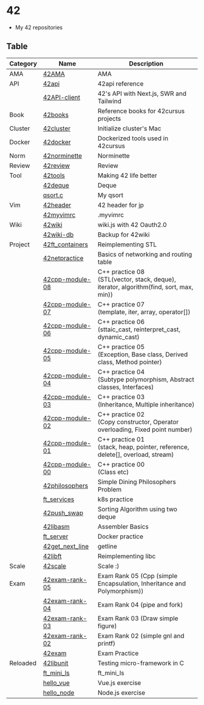 # 42
- My 42 repositories

## Table

| Category | Name                                                             | Description                                                                               |
|----------|------------------------------------------------------------------|-------------------------------------------------------------------------------------------|
| AMA      | [42AMA](https://github.com/solareenlo/42AMA)                     | AMA                                                                                       |
| API      | [42api](https://github.com/solareenlo/42api)                     | 42api reference                                                                           |
|          | [42API-client](https://github.com/solareenlo/42API-client)       | 42's API with Next.js, SWR and Tailwind                                                   |
| Book     | [42books](https://github.com/solareenlo/42books)                 | Reference books for 42cursus projects                                                     |
| Cluster  | [42cluster](https://github.com/solareenlo/42cluster)             | Initialize cluster's Mac                                                                  |
| Docker   | [42docker](https://github.com/solareenlo/42docker)               | Dockerized tools used in 42cursus                                                         |
| Norm     | [42norminette](https://github.com/solareenlo/42norminette)       | Norminette                                                                                |
| Review   | [42review](https://github.com/solareenlo/42review)               | Review                                                                                    |
| Tool     | [42tools](https://github.com/solareenlo/42tools)                 | Making 42 life better                                                                     |
|          | [42deque](https://github.com/solareenlo/42deque)                 | Deque                                                                                     |
|          | [qsort.c](https://github.com/solareenlo/qsort.c)                 | My qsort                                                                                  |
| Vim      | [42header](https://github.com/solareenlo/42header)               | 42 header for jp                                                                          |
|          | [42myvimrc](https://github.com/solareenlo/42myvimrc)             | .myvimrc                                                                                  |
| Wiki     | [42wiki](https://github.com/solareenlo/42wiki)                   | wiki.js with 42 Oauth2.0                                                                  |
|          | [42wiki-db](https://github.com/solareenlo/42wiki-db)             | Backup for 42wiki                                                                         |
| Project  | [42ft_containers](https://github.com/solareenlo/42ft_containers) | Reimplementing STL                                                                        |
|          | [42netpractice](https://github.com/solareenlo/42netpractice)     | Basics of networking and routing table                                                    |
|          | [42cpp-module-08](https://github.com/solareenlo/42cpp-module-08) | C++ practice 08<br>(STL(vector, stack, deque), iterator, algorithm(find, sort, max, min)) |
|          | [42cpp-module-07](https://github.com/solareenlo/42cpp-module-07) | C++ practice 07<br>(template, iter, array, operator[])                                    |
|          | [42cpp-module-06](https://github.com/solareenlo/42cpp-module-06) | C++ practice 06<br>(sttaic_cast, reinterpret_cast, dynamic_cast)                          |
|          | [42cpp-module-05](https://github.com/solareenlo/42cpp-module-05) | C++ practice 05<br>(Exception, Base class, Derived class, Method pointer)                 |
|          | [42cpp-module-04](https://github.com/solareenlo/42cpp-module-04) | C++ practice 04<br>(Subtype polymorphism, Abstract classes, Interfaces)                   |
|          | [42cpp-module-03](https://github.com/solareenlo/42cpp-module-03) | C++ practice 03<br>(Inheritance, Multiple inheritance)                                    |
|          | [42cpp-module-02](https://github.com/solareenlo/42cpp-module-02) | C++ practice 02<br>(Copy constructor, Operator overloading, Fixed point number)           |
|          | [42cpp-module-01](https://github.com/solareenlo/42cpp-module-01) | C++ practice 01<br>(stack, heap, pointer, reference, delete[], overload, stream)          |
|          | [42cpp-module-00](https://github.com/solareenlo/42cpp-module-00) | C++ practice 00<br>(Class etc)                                                            |
|          | [42philosophers](https://github.com/solareenlo/42philosophers)   | Simple Dining Philosophers Problem                                                        |
|          | [ft_services](https://github.com/solareenlo/ft_services)         | k8s practice                                                                              |
|          | [42push_swap](https://github.com/solareenlo/42push_swap)         | Sorting Algorithm using two deque                                                         |
|          | [42libasm](https://github.com/solareenlo/42libasm)               | Assembler Basics                                                                          |
|          | [ft_server](https://github.com/solareenlo/ft_server)             | Docker practice                                                                           |
|          | [42get_next_line](https://github.com/solareenlo/42get_next_line) | getline                                                                                   |
|          | [42libft](https://github.com/solareenlo/42libft)                 | Reimplementing libc                                                                       |
| Scale    | [42scale](https://github.com/solareenlo/42scale)                 | Scale :)                                                                                  |
| Exam     | [42exam-rank-05](https://github.com/solareenlo/42exam-rank-05)   | Exam Rank 05 (Cpp (simple Encapsulation, Inheritance and Polymorphism))                   |
|          | [42exam-rank-04](https://github.com/solareenlo/42exam-rank-04)   | Exam Rank 04 (pipe and fork)                                                              |
|          | [42exam-rank-03](https://github.com/solareenlo/42exam-rank-03)   | Exam Rank 03 (Draw simple figure)                                                         |
|          | [42exam-rank-02](https://github.com/solareenlo/42exam-rank-02)   | Exam Rank 02 (simple gnl and printf)                                                      |
|          | [42exam](https://github.com/solareenlo/42exam)                   | Exam Practice                                                                             |
| Reloaded | [42libunit](https://github.com/solareenlo/42libunit)             | Testing micro-framework in C                                                              |
|          | [ft_mini_ls](https://github.com/solareenlo/ft_mini_ls)           | ft_mini_ls                                                                                |
|          | [hello_vue](https://github.com/solareenlo/hello_vue)             | Vue.js exercise                                                                           |
|          | [hello_node](https://github.com/solareenlo/hello_node)           | Node.js exercise                                                                          |
